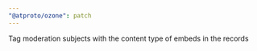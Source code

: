 ```yaml
---
"@atproto/ozone": patch
---
```


Tag moderation subjects with the content type of embeds in the records
